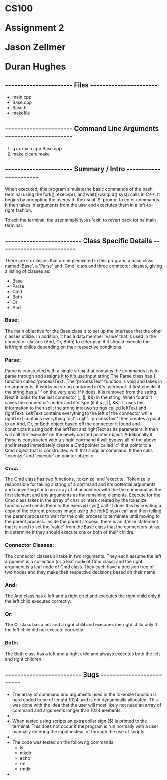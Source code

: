 <h1>
<p>CS100</p>
<p>Assignment 2</p>
<p>Jason Zellmer</p>
<p>Duran Hughes</p>
</h1>

<h2>
----------------------
Files
----------------------
</h2>

<ul>
<li>main.cpp</li>
<li>Base.cpp</li>
<li>Base.h</li>
<li>makefile</li>
</ul>

<h2>
----------------------
Command Line Arguments
----------------------
</h2>
<ol>
<li>g++ main.cpp Base.cpp</li>

<li>make clean; make</li>
</ol>

<h2>
----------------------
Summary / Intro
----------------------
</h2>

When executed, this program simulate the basic commands of the bash terminal 
using the fork(), execvp(), and wait()/waitpid() sys() calls in C++. It begins
by prompting the user with the usual '$' prompt to enter commands. It then 
takes in arguments from the user and exectutes them in a left-to-right fashion.

To exit the terminal, the user simply types 'exit' to revert back tot he main
terminal.
    
<h2>
-------------------------
Class Specific Details
-------------------------
</h2>

There are six classes that are implemented in this program, a base class 
named 'Base', a 'Parse' and 'Cmd' class and three connector classes, giving 
a listing of classes as: 
<ul>
<li>Base</li>
<li>Parse</li>
<li>Cmd</li>
<li>Both</li>
<li>Or</li>
<li>And</li>
</ul>

<h3>Base:</h3>
The main objective for the Base class is to set up the interface that the 
other classes utilize. In addition, it has a data member 'value' that is
used in the connector classes (And, Or, Both) to determine if it should
execute the left/right childs depending on their respective conditions.

<h3>Parse:</h3>
Parse is constucted with a single string that contains the commands it 
is to parse through and assigns it to it's userInput string.The Parse class
has 1 function called 'processText'.  The 'processText' function is void
and takes in no arguments.  It works on string contained in it's userInput.
It first checks if the string has a ';' on the very end.  If it does, it
is removed from the string.  Next it looks for the last connector (;, ||,
&&) in the string.  When found it saves the connector's index and it's 
type (if it's ;, ||, &&).  It uses this information to then split the
string into two strings called leftText and rightText. LeftText contains
everything to the left of the connector while rightText contains everything
to it's right.  'processText' then creates a point to an And, Or, or Both
object based off the connector it found and constructs it using both the
leftText and rightText as its parameters. It then will call the 'execute'
on the newly created pointer object.  Additionally if Parse is constructed
with a single command it will bypass all of the above and instead 
immediately create a Cmd pointer called 'c' that points to a Cmd object that
is constructed with that singular command.  It then calls 'tokenize' and
'execute' on pointer object c.

<h3>Cmd:</h3>
The Cmd class has two functions, 'tokenize' and 'execute'. Tokenize is
responsible for taking a string of a command and it's potential arguments
and converting it into an array of char pointers with the the command as 
the first element and any arguments as the remaining elements. Execute for
the Cmd class takes in the array of char pointers created by the tokenize
function and sends them to the execvp() sys() call. It does this by 
creating a copy of the current process image using the fork() sys() call
and then telling the parent process to wait for the child process to
terminate until moving to the parent process. Inside the parent process, 
there is an if/else statement that is used to set the 'value' from the 
Base class that the connectors utilize in determine if they should 
execute one or both of their childre.

<h3>Connector Classes:</h3>
The connector classes all take in two arguments. They each assume the left
argument is a collection (or a leaf node of Cmd class) and the right 
argument is a leaf node of Cmd class. They each have a decision tree of
two nodes and they make their respective decisions based on their name.

<h3>And:</h3>
The And class has a left and a right child and executes the right child 
only if the left child executes correctly.

<h3>Or:</h3>
The Or class has a left and a right child and executes the right child 
only if the left child did not execute correctly.

<h3>Both:</h3>
The Both class has a left and a right child and always executes both the 
left and right children.

<h2>
-------------------------
Bugs
-------------------------
</h2>

<ul>
<li>The array of command and arguments used in the tokenize function is hard 
 coded to be of lenght 1024, and is not dynamically allocated. This was 
 done with the idea that the user will most likely not need an array of 
 command and arguments longer than 1024 elements.<li>
 <li>When tested using scripts an extra dollar sign ($) is printed
 to the terminal.  This does not occur if the program is run normally with a 
 user manually entering the input instead of through the use of scripts.<li>

 
<li>The code was tested on the following commands:
<ul>
<li>ls</li>
<li>mkdir</li>
<li>echo</li>
<li>rm</li>
<li>rmdir</li>
</ul>
<li>
</ul>
